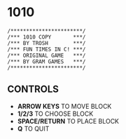 
1010
====

    /***********************/
    /*** 1010 COPY       ***/
    /*** BY TROSH        ***/
    /*** FUN TIMES IN C! ***/
    /*** ORIGINAL GAME   ***/
    /*** BY GRAM GAMES   ***/
    /***********************/

CONTROLS
--------

- **ARROW KEYS** TO MOVE BLOCK
- **1/2/3** TO CHOOSE BLOCK
- **SPACE/RETURN** TO PLACE BLOCK
- **Q** TO QUIT

